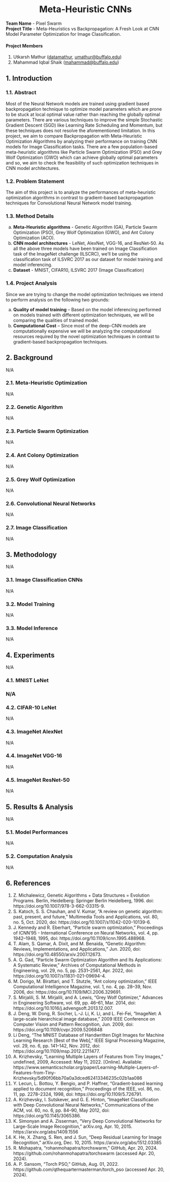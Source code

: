 <h1 align="center">Meta-Heuristic CNNs</h1>

<b>Team Name</b> - Pixel Swarm <br>
<b>Project Title</b> - Meta-Heuristics vs Backpropagation: A Fresh Look at CNN Model Parameter Optimization for Image Classification.<br>
<h4><b>Project Members</b></h4> 

<ol type="1">
<li>Utkarsh Mathur (<a href="https://github.com/datamathur">datamathur</a>, <a href="mailto:umathur@buffalo.edu">umathur@buffalo.edu</a>)</li>
<li>Mahammad Iqbal Shaik (<a href="mailto:mahammad@buffalo.edu">mahammad@buffalo.edu</a>)</li>
</ol>

<h2>1. Introduction</h2>

<h3>1.1. Abstract</h3>
<p>Most of the Neural Network models are trained using gradient based backpropagation 
technique to optimize model parameters which are prone to be stuck at local optimal value 
rather than reaching the globally optimal parameters. There are various techniques to 
improve the simple Stochastic Gradient Descent (SGD) like Learning Rate Scheduling and 
Momentum, but these techniques does not resolve the aforementioned limitation. In this 
project, we aim to compare Backpropagation with Meta-Heuristic Optimization Algorithms 
by analyzing their performance on training CNN models for Image Classification tasks. 
There are a few population-based meta-heuristic algorithms like Particle Swarm 
Optimization (PSO) and Grey Wolf Optimization (GWO) which can achieve globally optimal 
parameters and so, we aim to check the feasibility of such optimization techniques in CNN 
model architectures.</p>

<h3>1.2. Problem Statement</h3>

<p>The aim of this project is to analyze the performances of meta-heuristic optimization 
algorithms in contrast to gradient-based backpropagation techniques for Convolutional 
Neural Network model training.</p>

<h3>1.3. Method Details</h3>

<ol type="a">
    <li><b>Meta-Heuristic algorithms</b> -  Genetic Algorithm (GA), Particle Swarm Optimization (PSO), Grey Wolf Optimization (GWO), and Ant Colony Optimization (ACO).</li>
    <li><b>CNN model architectures</b> - LeNet, AlexNet, VGG-16, and ResNet-50. As all the above 
    three models have been trained on Image Classification task of the ImageNet 
    challenge (ILSCRC), we’ll be using the classification task of ILSVRC 2017 as our 
    dataset for model training and model inferencing.</li>
    <li><b>Dataset</b> - MNIST, CIFAR10, ILSVRC 2017 (Image Classification)</li>
</ol>

<h3>1.4. Project Analysis</h3>

<p>Since we are trying to change the model optimization techniques we intend to perform analysis on the following two grounds:</p>

<ol type="a">
    <li><b>Quality of model training</b> – Based on the model inferencing performed on models 
    trained with different optimization techniques, we will be comparing the qualities of 
    trained model.</li>
    <li><b>Computational Cost</b> – Since most of the deep-CNN models are computationally 
    expensive we will be analyzing the computational resources required by the novel 
    optimization techniques in contrast to gradient-based backpropagation techniques.</li>
</ol>

<h2>2. Background</h2>
<p>N/A</p>

<h3>2.1. Meta-Heuristic Optimization</h3>
<p>N/A</p>

<h3>2.2. Genetic Algorithm</h3>
<p>N/A</p>

<h3>2.3. Particle Swarm Optimization</h3>
<p>N/A</p>

<h3>2.4. Ant Colony Optimization</h3>
<p>N/A</p>

<h3>2.5. Grey Wolf Optimization</h3>
<p>N/A</p>

<h3>2.6. Convolutional Neural Networks</h3>
<p>N/A</p>

<h3>2.7. Image Classification</h3>
<p>N/A</p>

<h2>3. Methodology</h2>
<p>N/A</p>

<h3>3.1. Image Classification CNNs</h3>
<p>N/A</p>

<h3>3.2. Model Training</h3>
<p>N/A</p>

<h3>3.3. Model Inference</h3>
<p>N/A</p>

<h2>4. Experiments</h2>
<p>N/A</p>

<h3>4.1. MNIST LeNet<h3>
<p>N/A</p>

<h3>4.2. CIFAR-10 LeNet</h3>
<p>N/A</p>

<h3>4.3. ImageNet AlexNet</h3>
<p>N/A</p>

<h3>4.4. ImageNet VGG-16</h3>
<p>N/A</p>

<h3>4.5. ImageNet ResNet-50</h3>
<p>N/A</p>

<h2>5. Results & Analysis</h2>
<p>N/A</p>

<h3>5.1. Model Performances</h3>
<p>N/A</p>

<h3>5.2. Computation Analysis</h3>
<p>N/A</p>

<h2>6. References</h2>

<ol type="1">
    <li>Z. Michalewicz, Genetic Algorithms + Data Structures = Evolution Programs. Berlin, Heidelberg: Springer Berlin Heidelberg, 1996. doi: https://doi.org/10.1007/978-3-662-03315-9.‌</li>
    <li>S. Katoch, S. S. Chauhan, and V. Kumar, “A review on genetic algorithm: past, present, and future,” Multimedia Tools and Applications, vol. 80, no. 5, Oct. 2020, doi: https://doi.org/10.1007/s11042-020-10139-6.</li>
    <li>J. Kennedy and R. Eberhart, “Particle swarm optimization,” Proceedings of ICNN’95 - International Conference on Neural Networks, vol. 4, pp. 1942–1948, 1995, doi: https://doi.org/10.1109/icnn.1995.488968.</li>
    <li>T. Alam, S. Qamar, A. Dixit, and M. Benaida, “Genetic Algorithm: Reviews, Implementations, and Applications,” Jun. 2020, doi: https://doi.org/10.48550/arxiv.2007.12673.</li>
    <li>A. G. Gad, “Particle Swarm Optimization Algorithm and Its Applications: A Systematic Review,” Archives of Computational Methods in Engineering, vol. 29, no. 5, pp. 2531–2561, Apr. 2022, doi: https://doi.org/10.1007/s11831-021-09694-4.</li>
    <li>M. Dorigo, M. Birattari, and T. Stutzle, “Ant colony optimization,” IEEE Computational Intelligence Magazine, vol. 1, no. 4, pp. 28–39, Nov. 2006, doi: https://doi.org/10.1109/MCI.2006.329691.</li>
    <li>S. Mirjalili, S. M. Mirjalili, and A. Lewis, “Grey Wolf Optimizer,” Advances in Engineering Software, vol. 69, pp. 46–61, Mar. 2014, doi: https://doi.org/10.1016/j.advengsoft.2013.12.007.</li>
    <li>J. Deng, W. Dong, R. Socher, L.-J. Li, K. Li, and L. Fei-Fei, “ImageNet: A large-scale hierarchical image database,” 2009 IEEE Conference on Computer Vision and Pattern Recognition, Jun. 2009, doi: https://doi.org/10.1109/cvpr.2009.5206848</li>
    <li>Li Deng, “The MNIST Database of Handwritten Digit Images for Machine Learning Research [Best of the Web],” IEEE Signal Processing Magazine, vol. 29, no. 6, pp. 141–142, Nov. 2012, doi: https://doi.org/10.1109/msp.2012.2211477.</li>
    <li>A. Krizhevsky, “Learning Multiple Layers of Features from Tiny Images,” undefined, 2009, Accessed: May 11, 2022. [Online]. Available: https://www.semanticscholar.org/paper/Learning-Multiple-Layers-of-Features-from-Tiny-Krizhevsky/5d90f06bb70a0a3dced62413346235c02b1aa086</li>
    <li>Y. Lecun, L. Bottou, Y. Bengio, and P. Haffner, “Gradient-based learning applied to document recognition,” Proceedings of the IEEE, vol. 86, no. 11, pp. 2278–2324, 1998, doi: https://doi.org/10.1109/5.726791.</li>
    <li>A. Krizhevsky, I. Sutskever, and G. E. Hinton, “ImageNet Classification with Deep Convolutional Neural Networks,” Communications of the ACM, vol. 60, no. 6, pp. 84–90, May 2012, doi: https://doi.org/10.1145/3065386.</li>
    <li>K. Simonyan and A. Zisserman, “Very Deep Convolutional Networks for Large-Scale Image Recognition,” arXiv.org, Apr. 10, 2015. https://arxiv.org/abs/1409.1556</li>
    <li>K. He, X. Zhang, S. Ren, and J. Sun, “Deep Residual Learning for Image Recognition,” arXiv.org, Dec. 10, 2015. https://arxiv.org/abs/1512.03385</li>
    <li>R. Mohapatra, “rohanmohapatra/torchswarm,” GitHub, Apr. 20, 2024. https://github.com/rohanmohapatra/torchswarm (accessed Apr. 20, 2024).</li>
    <li>A. P. Sansom, “Torch PSO,” GitHub, Aug. 01, 2022. https://github.com/qthequartermasterman/torch_pso (accessed Apr. 20, 2024).‌</li>
</ol>